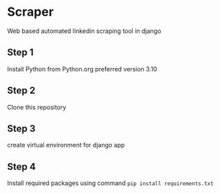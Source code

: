 # Scraper
Web based automated linkedin scraping tool in django
## Step 1
Install Python from Python.org preferred version 3.10
## Step 2
Clone this repository
## Step 3
create virtual environment for django app
## Step 4
Install required packages using command
`pip install requirements.txt`
